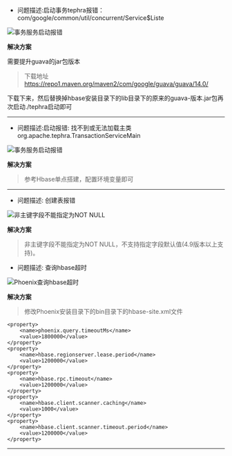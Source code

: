 - 问题描述:启动事务tephra报错：com/google/common/util/concurrent/Service$Liste

![事务服务启动报错](http://tva1.sinaimg.cn/large/007X8olVly1g8lrk98ay3j30xg08xn1g.jpg)

**解决方案**

需要提升guava的jar包版本

> 下载地址 https://repo1.maven.org/maven2/com/google/guava/guava/14.0/

下载下来，然后替换掉hbase安装目录下的lib目录下的原来的guava-版本.jar包再次启动./tephra启动即可

---

- 问题描述:启动报错: 找不到或无法加载主类 org.apache.tephra.TransactionServiceMain

![事务服务启动报错](http://tva1.sinaimg.cn/large/007X8olVly1g8lrmmzirxj30lv03b3zm.jpg)

**解决方案**

> 参考Hbase单点搭建，配置环境变量即可

---

- 问题描述: 创建表报错

![非主键字段不能指定为NOT NULL](http://tva1.sinaimg.cn/large/007X8olVly1g8m5hzqqvej30oc0bgwfn.jpg)

**解决方案**

> 非主键字段不能指定为NOT NULL，不支持指定字段默认值(4.9版本以上支持)。

- 问题描述: 查询hbase超时

![Phoenix查询hbase超时](http://tva1.sinaimg.cn/large/007X8olVly1g8n9kzzrefj317k0hhqd3.jpg)

**解决方案**

> 修改Phoenix安装目录下的bin目录下的hbase-site.xml文件

```
<property>
    <name>phoenix.query.timeoutMs</name>
    <value>1800000</value>
</property>    
<property>
    <name>hbase.regionserver.lease.period</name>
    <value>1200000</value>
</property>
<property>
    <name>hbase.rpc.timeout</name>
    <value>1200000</value>
</property>
<property>
    <name>hbase.client.scanner.caching</name>
    <value>1000</value>
</property>
<property>
    <name>hbase.client.scanner.timeout.period</name>
    <value>1200000</value>
</property>
```
---
